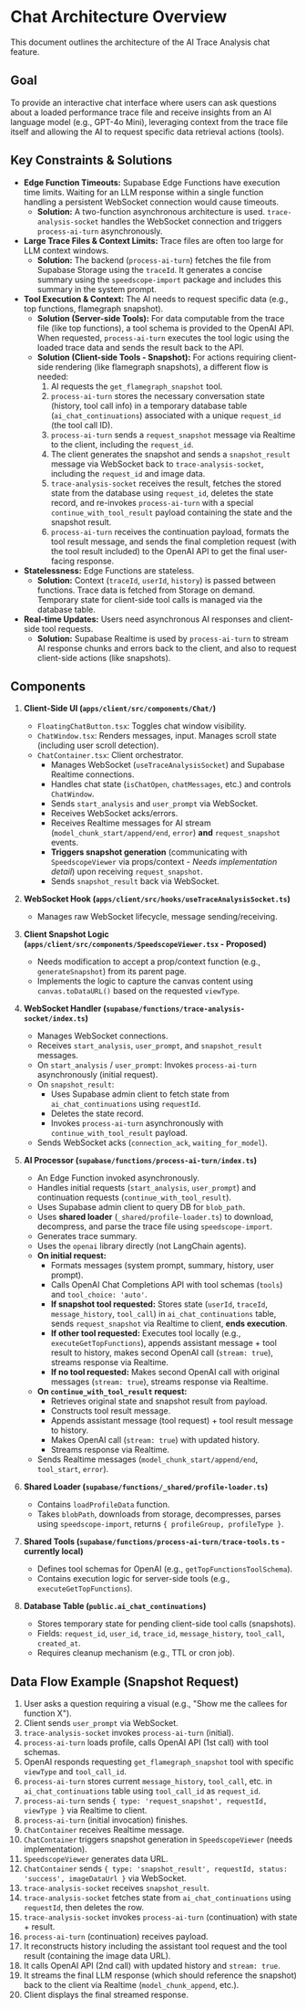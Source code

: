 # Chat Architecture Overview

This document outlines the architecture of the AI Trace Analysis chat feature.

## Goal

To provide an interactive chat interface where users can ask questions about a loaded performance trace file and receive insights from an AI language model (e.g., GPT-4o Mini), leveraging context from the trace file itself and allowing the AI to request specific data retrieval actions (tools).

## Key Constraints & Solutions

- **Edge Function Timeouts:** Supabase Edge Functions have execution time limits. Waiting for an LLM response within a single function handling a persistent WebSocket connection would cause timeouts.
  - **Solution:** A two-function asynchronous architecture is used. `trace-analysis-socket` handles the WebSocket connection and triggers `process-ai-turn` asynchronously.
- **Large Trace Files & Context Limits:** Trace files are often too large for LLM context windows.
  - **Solution:** The backend (`process-ai-turn`) fetches the file from Supabase Storage using the `traceId`. It generates a concise summary using the `speedscope-import` package and includes this summary in the system prompt.
- **Tool Execution & Context:** The AI needs to request specific data (e.g., top functions, flamegraph snapshot).
  - **Solution (Server-side Tools):** For data computable from the trace file (like top functions), a tool schema is provided to the OpenAI API. When requested, `process-ai-turn` executes the tool logic using the loaded trace data and sends the result back to the API.
  - **Solution (Client-side Tools - Snapshot):** For actions requiring client-side rendering (like flamegraph snapshots), a different flow is needed:
    1.  AI requests the `get_flamegraph_snapshot` tool.
    2.  `process-ai-turn` stores the necessary conversation state (history, tool call info) in a temporary database table (`ai_chat_continuations`) associated with a unique `request_id` (the tool call ID).
    3.  `process-ai-turn` sends a `request_snapshot` message via Realtime to the client, including the `request_id`.
    4.  The client generates the snapshot and sends a `snapshot_result` message via WebSocket back to `trace-analysis-socket`, including the `request_id` and image data.
    5.  `trace-analysis-socket` receives the result, fetches the stored state from the database using `request_id`, deletes the state record, and re-invokes `process-ai-turn` with a special `continue_with_tool_result` payload containing the state and the snapshot result.
    6.  `process-ai-turn` receives the continuation payload, formats the tool result message, and sends the final completion request (with the tool result included) to the OpenAI API to get the final user-facing response.
- **Statelessness:** Edge Functions are stateless.
  - **Solution:** Context (`traceId`, `userId`, `history`) is passed between functions. Trace data is fetched from Storage on demand. Temporary state for client-side tool calls is managed via the database table.
- **Real-time Updates:** Users need asynchronous AI responses and client-side tool requests.
  - **Solution:** Supabase Realtime is used by `process-ai-turn` to stream AI response chunks and errors back to the client, and also to request client-side actions (like snapshots).

## Components

1.  **Client-Side UI (`apps/client/src/components/Chat/`)**

    - `FloatingChatButton.tsx`: Toggles chat window visibility.
    - `ChatWindow.tsx`: Renders messages, input. Manages scroll state (including user scroll detection).
    - `ChatContainer.tsx`: Client orchestrator.
      - Manages WebSocket (`useTraceAnalysisSocket`) and Supabase Realtime connections.
      - Handles chat state (`isChatOpen`, `chatMessages`, etc.) and controls `ChatWindow`.
      - Sends `start_analysis` and `user_prompt` via WebSocket.
      - Receives WebSocket acks/errors.
      - Receives Realtime messages for AI stream (`model_chunk_start/append/end`, `error`) **and** `request_snapshot` events.
      - **Triggers snapshot generation** (communicating with `SpeedscopeViewer` via props/context - _Needs implementation detail_) upon receiving `request_snapshot`.
      - Sends `snapshot_result` back via WebSocket.

2.  **WebSocket Hook (`apps/client/src/hooks/useTraceAnalysisSocket.ts`)**

    - Manages raw WebSocket lifecycle, message sending/receiving.

3.  **Client Snapshot Logic (`apps/client/src/components/SpeedscopeViewer.tsx` - Proposed)**

    - Needs modification to accept a prop/context function (e.g., `generateSnapshot`) from its parent page.
    - Implements the logic to capture the canvas content using `canvas.toDataURL()` based on the requested `viewType`.

4.  **WebSocket Handler (`supabase/functions/trace-analysis-socket/index.ts`)**

    - Manages WebSocket connections.
    - Receives `start_analysis`, `user_prompt`, and `snapshot_result` messages.
    - On `start_analysis` / `user_prompt`: Invokes `process-ai-turn` asynchronously (initial request).
    - On `snapshot_result`:
      - Uses Supabase admin client to fetch state from `ai_chat_continuations` using `requestId`.
      - Deletes the state record.
      - Invokes `process-ai-turn` asynchronously with `continue_with_tool_result` payload.
    - Sends WebSocket acks (`connection_ack`, `waiting_for_model`).

5.  **AI Processor (`supabase/functions/process-ai-turn/index.ts`)**

    - An Edge Function invoked asynchronously.
    - Handles initial requests (`start_analysis`, `user_prompt`) and continuation requests (`continue_with_tool_result`).
    - Uses Supabase admin client to query DB for `blob_path`.
    - Uses **shared loader** (`_shared/profile-loader.ts`) to download, decompress, and parse the trace file using `speedscope-import`.
    - Generates trace summary.
    - Uses the `openai` library directly (not LangChain agents).
    - **On initial request:**
      - Formats messages (system prompt, summary, history, user prompt).
      - Calls OpenAI Chat Completions API with tool schemas (`tools`) and `tool_choice: 'auto'`.
      - **If snapshot tool requested:** Stores state (`userId`, `traceId`, `message_history`, `tool_call`) in `ai_chat_continuations` table, sends `request_snapshot` via Realtime to client, **ends execution**.
      - **If other tool requested:** Executes tool locally (e.g., `executeGetTopFunctions`), appends assistant message + tool result to history, makes second OpenAI call (`stream: true`), streams response via Realtime.
      - **If no tool requested:** Makes second OpenAI call with original messages (`stream: true`), streams response via Realtime.
    - **On `continue_with_tool_result` request:**
      - Retrieves original state and snapshot result from payload.
      - Constructs tool result message.
      - Appends assistant message (tool request) + tool result message to history.
      - Makes OpenAI call (`stream: true`) with updated history.
      - Streams response via Realtime.
    - Sends Realtime messages (`model_chunk_start/append/end`, `tool_start`, `error`).

6.  **Shared Loader (`supabase/functions/_shared/profile-loader.ts`)**

    - Contains `loadProfileData` function.
    - Takes `blobPath`, downloads from storage, decompresses, parses using `speedscope-import`, returns `{ profileGroup, profileType }`.

7.  **Shared Tools (`supabase/functions/process-ai-turn/trace-tools.ts` - currently local)**

    - Defines tool schemas for OpenAI (e.g., `getTopFunctionsToolSchema`).
    - Contains execution logic for server-side tools (e.g., `executeGetTopFunctions`).

8.  **Database Table (`public.ai_chat_continuations`)**
    - Stores temporary state for pending client-side tool calls (snapshots).
    - Fields: `request_id`, `user_id`, `trace_id`, `message_history`, `tool_call`, `created_at`.
    - Requires cleanup mechanism (e.g., TTL or cron job).

## Data Flow Example (Snapshot Request)

1.  User asks a question requiring a visual (e.g., "Show me the callees for function X").
2.  Client sends `user_prompt` via WebSocket.
3.  `trace-analysis-socket` invokes `process-ai-turn` (initial).
4.  `process-ai-turn` loads profile, calls OpenAI API (1st call) with tool schemas.
5.  OpenAI responds requesting `get_flamegraph_snapshot` tool with specific `viewType` and `tool_call_id`.
6.  `process-ai-turn` stores current `message_history`, `tool_call`, etc. in `ai_chat_continuations` table using `tool_call_id` as `request_id`.
7.  `process-ai-turn` sends `{ type: 'request_snapshot', requestId, viewType }` via Realtime to client.
8.  `process-ai-turn` (initial invocation) finishes.
9.  `ChatContainer` receives Realtime message.
10. `ChatContainer` triggers snapshot generation in `SpeedscopeViewer` (needs implementation).
11. `SpeedscopeViewer` generates data URL.
12. `ChatContainer` sends `{ type: 'snapshot_result', requestId, status: 'success', imageDataUrl }` via WebSocket.
13. `trace-analysis-socket` receives `snapshot_result`.
14. `trace-analysis-socket` fetches state from `ai_chat_continuations` using `requestId`, then deletes the row.
15. `trace-analysis-socket` invokes `process-ai-turn` (continuation) with state + result.
16. `process-ai-turn` (continuation) receives payload.
17. It reconstructs history including the assistant tool request and the tool result (containing the image data URL).
18. It calls OpenAI API (2nd call) with updated history and `stream: true`.
19. It streams the final LLM response (which should reference the snapshot) back to the client via Realtime (`model_chunk_append`, etc.).
20. Client displays the final streamed response.
